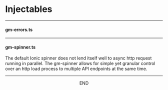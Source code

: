 <div class="page-header">
  <h1  id="page-title">Injectables</h1>
</div>


___
#### gm-errors.ts



___
#### gm-spinner.ts
The default Ionic spinner does not lend itself well to async http request running in parallel. The gm-spinner
allows for simple yet granular control over an http load process to multiple API endpoints at the same time.



___
<div style="margin:0 auto;text-align:center;">END</div>
